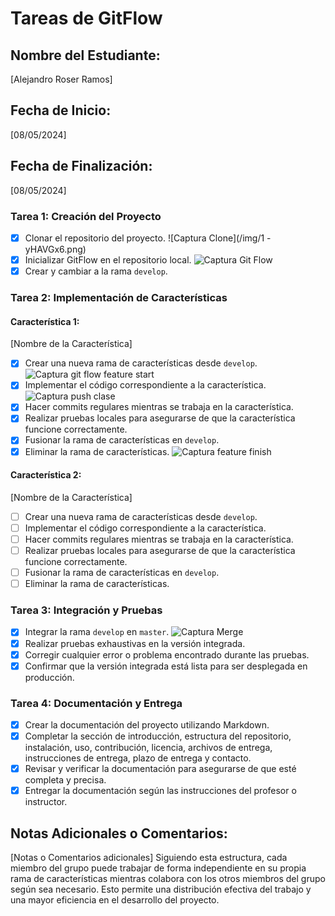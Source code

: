 
# Tareas de GitFlow
## Nombre del Estudiante:
 [Alejandro Roser Ramos] 
## Fecha de Inicio: 
[08/05/2024] 
## Fecha de Finalización: 
[08/05/2024] 
### Tarea 1: Creación del Proyecto
 - [x] Clonar el repositorio del proyecto.
 ![Captura Clone](/img/1 - yHAVGx6.png)
 - [x] Inicializar GitFlow en el repositorio local.
 ![Captura Git Flow](https://imgur.com/Fk5oboA)
 - [x]  Crear y cambiar a la rama `develop`. 
### Tarea 2: Implementación de Características 
#### Característica 1: 
[Nombre de la Característica] 
- [x] Crear una nueva rama de características desde `develop`.
![Captura git flow feature start](https://imgur.com/quEt8nB)
- [x]  Implementar el código correspondiente a la característica.
![Captura push clase](https://imgur.com/undefined)
- [x]  Hacer commits regulares mientras se trabaja en la característica. 
- [x] Realizar pruebas locales para asegurarse de que la característica funcione correctamente.
- [x]  Fusionar la rama de características en `develop`. 
- [x] Eliminar la rama de características. 
![Captura feature finish](https://imgur.com/y8wty6c)
#### Característica 2:
 [Nombre de la Característica] 
 - [ ] Crear una nueva rama de características desde `develop`.
 - [ ] Implementar el código correspondiente a la característica.
 - [ ] Hacer commits regulares mientras se trabaja en la característica.
 - [ ] Realizar pruebas locales para asegurarse de que la característica funcione correctamente.
 - [ ] Fusionar la rama de características en `develop`.
 - [ ] Eliminar la rama de características. 
### Tarea 3: Integración y Pruebas 
- [x] Integrar la rama `develop` en `master`.
![Captura Merge](https://imgur.com/09tK3FC)
- [x] Realizar pruebas exhaustivas en la versión integrada. 
- [x] Corregir cualquier error o problema encontrado durante las pruebas.
- [x] Confirmar que la versión integrada está lista para ser desplegada en producción.
### Tarea 4: Documentación y Entrega 
- [x] Crear la documentación del proyecto utilizando Markdown. 
- [x] Completar la sección de introducción, estructura del repositorio, instalación, uso, contribución, licencia, archivos de entrega, instrucciones de entrega, plazo de entrega y contacto. 
- [x] Revisar y verificar la documentación para asegurarse de que esté completa y precisa.
- [x] Entregar la documentación según las instrucciones del profesor o instructor.
## Notas Adicionales o Comentarios: 
[Notas o Comentarios adicionales] Siguiendo esta estructura, cada miembro del grupo puede trabajar de forma independiente en su propia rama de características mientras colabora con los otros miembros del grupo según sea necesario. Esto permite una distribución efectiva del trabajo y una mayor eficiencia en el desarrollo del proyecto.
<!--stackedit_data:
eyJoaXN0b3J5IjpbMTAwNjYyNzQxMF19
-->
